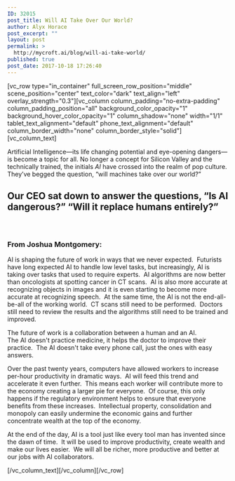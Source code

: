 ```yaml
---
ID: 32015
post_title: Will AI Take Over Our World?
author: Alyx Horace
post_excerpt: ""
layout: post
permalink: >
  http://mycroft.ai/blog/will-ai-take-world/
published: true
post_date: 2017-10-18 17:26:40
---
```

[vc_row type="in_container" full_screen_row_position="middle" scene_position="center" text_color="dark" text_align="left" overlay_strength="0.3"][vc_column column_padding="no-extra-padding" column_padding_position="all" background_color_opacity="1" background_hover_color_opacity="1" column_shadow="none" width="1/1" tablet_text_alignment="default" phone_text_alignment="default" column_border_width="none" column_border_style="solid"][vc_column_text]

Artificial Intelligence—its life changing potential and eye-opening dangers—is become a topic for all. No longer a concept for Silicon Valley and the technically trained, the initials <em>AI </em>have crossed into the realm of pop culture. They’ve begged the question, “will machines take over our world?”
<h2>Our CEO sat down to answer the questions, “Is AI dangerous?” “Will it replace humans entirely?”</h2>
<h3></h3>
&nbsp;
<h3>From Joshua Montgomery:</h3>
AI is shaping the future of work in ways that we never expected.  Futurists have long expected AI to handle low level tasks, but increasingly, AI is taking over tasks that used to require experts.  AI algorithms are now better than oncologists at spotting cancer in CT scans.  AI is also more accurate at recognizing objects in images and it is even starting to become more accurate at recognizing speech.  At the same time, the AI is not the end-all-be-all of the working world.  CT scans still need to be performed.  Doctors still need to review the results and the algorithms still need to be trained and improved.

The future of work is a collaboration between a human and an AI.  The AI doesn't practice medicine, it helps the doctor to improve their practice.  The AI doesn't take every phone call, just the ones with easy answers.

Over the past twenty years, computers have allowed workers to increase per-hour productivity in dramatic ways.  AI will feed this trend and accelerate it even further.  This means each worker will contribute more to the economy creating a larger pie for everyone.  Of course, this only happens if the regulatory environment helps to ensure that everyone benefits from these increases.  Intellectual property, consolidation and monopoly can easily undermine the economic gains and further concentrate wealth at the top of the economy.

At the end of the day, AI is a tool just like every tool man has invented since the dawn of time.  It will be used to improve productivity, create wealth and make our lives easier.  We will all be richer, more productive and better at our jobs with AI collaborators.

[/vc_column_text][/vc_column][/vc_row]